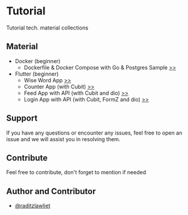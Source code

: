 # Tutorial

Tutorial tech. material collections

## Material

- Docker (beginner)
  - Dockerfile & Docker Compose with Go & Postgres Sample [>>](docker/beginner/)
- Flutter (beginner)
  - Wise Word App [>>](flutter/beginner/flutter_wise_word/)
  - Counter App (with Cubit) [>>](flutter/beginner/flutter_counter_cubit/)
  - Feed App with API (with Cubit and dio) [>>](flutter/beginner/flutter_user_list_cubit/)
  - Login App with API (with Cubit, FormZ and dio) [>>](flutter/beginner/flutter_login_api/)

## Support

If you have any questions or encounter any issues, feel free to open an issue and we will assist you in resolving them.

## Contribute

Feel free to contribute, don't forget to mention if needed

## Author and Contributor

- [@raditzlawliet](https://github.com/raditzlawliet/)
